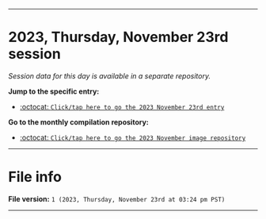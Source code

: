 
***

# 2023, Thursday, November 23rd session

_Session data for this day is available in a separate repository._

**Jump to the specific entry:**

- [:octocat: `Click/tap here to go the 2023 November 23rd entry`](https://github.com/seanpm2001/SeansLifeArchive_Images_ModernSmurfsVillage_Y2023_V4/tree/SeansLifeArchive_ModernSmurfsVillage_Y2023_V4_Main-dev/11_November/23/)

**Go to the monthly compilation repository:**

- [:octocat: `Click/tap here to go the 2023 November image repository`](https://github.com/seanpm2001/SeansLifeArchive_Images_ModernSmurfsVillage_Y2023_V4/)

***

# File info

**File version:** `1 (2023, Thursday, November 23rd at 03:24 pm PST)`

***
